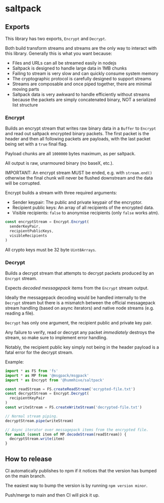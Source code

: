 # saltpack

## Exports

This library has two exports, `Encrypt` and `Decrypt`.

Both build transform streams and streams are the only way to interact with this
library. Generally this is what you want because:

- Files and URLs can all be streamed easily in nodejs
- Saltpack is designed to handle large data in 1MB chunks
 - Failing to stream is very slow and can quickly consume system memory
 - The cryptographic protocol is carefully designed to support streams
- Streams are composable and once piped together, there are minimal moving parts
- Saltpack data is very awkward to handle efficiently without streams because
  the packets are simply concatenated binary, NOT a serialized list structure

### Encrypt

Builds an encrypt stream that writes raw binary data in a `Buffer` to `Encrypt`
and read out saltpack encrypted binary packets. The first packet is the header
and then all following packets are payloads, with the last packet being set with
a `true` final flag.

Payload chunks are all `1000000` bytes maximum, as per saltpack.

All output is raw, unarmoured binary (no baseX, etc.).

IMPORTANT: An encrypt stream MUST be ended, e.g. with `stream.end()` otherwise
the final chunk will never be flushed downstream and the data will be corrupted.

Encrypt builds a stream with three required arguments:

- Sender keypair: The public and private keypair of the encryptor.
- Recipient public keys: An array of all recipients of the encrypted data.
- Visible recipients: `false` to anonymise recipients (only `false` works atm).

```javascript
const encryptStream = Encrypt.Encrypt(
  senderKeyPair,
  recipientPublicKeys,
  visibleRecipients
)
```

All crypto keys must be 32 byte `Uint8Arrays`.

### Decrypt

Builds a decrypt stream that attempts to decrypt packets produced by an
`Encrypt` stream.

Expects _decoded messagepack_ items from the `Encrypt` stream output.

Ideally the messagepack decoding would be handled internally to the `Decrypt`
stream but there is a mismatch between the official messagepack stream handling
(based on async iterators) and native node streams (e.g. reading a file).

`Decrypt` has only one argument, the recipient public and private key pair.

Any failure to verify, read or decrypt any packet _immediately_ destroys the
stream, so make sure to implement error handling.

Notably, the recipient public key simply not being in the header payload is a
fatal error for the decrypt stream.

Example:

```javascript
import * as FS from 'fs'
import * as MP from '@msgpack/msgpack'
import * as Encrypt from '@hummhive/saltpack'

const readStream = FS.createReadStream('ecrypted-file.txt')
const decryptStream = Encrypt.Decrypt(
  recipientKeyPair
)
const writeStream = FS.createWriteStream('decrypted-file.txt')

// Normal stream piping.
decryptStream.pipe(writeStream)

// Async iterator over messagepack items from the encrypted file.
for await (const item of MP.decodeStream(readStream)) {
  decryptStream.write(item)
}
```

## How to release

CI automatically publishes to npm if it notices that the version has bumped on
the main branch.

The easiest way to bump the version is by running `npm version minor`.

Push/merge to main and then CI will pick it up.
